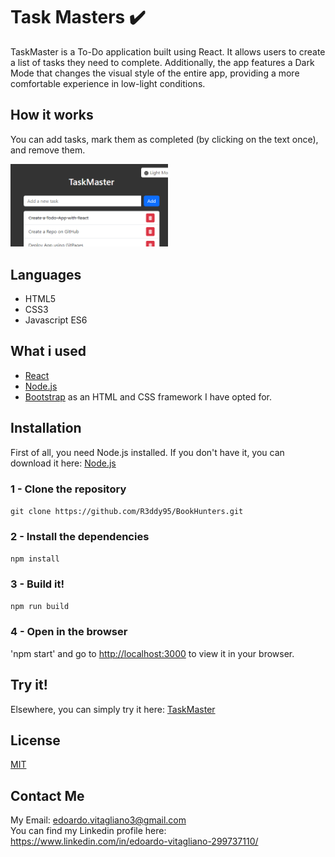 # Task Masters ✔️ 
TaskMaster is a To-Do application built using React. It allows users to create a list of tasks they need to complete. Additionally, the app features a Dark Mode that changes the visual style of the entire app, providing a more comfortable experience in low-light conditions.


## How it works
You can add tasks, mark them as completed (by clicking on the text once), and remove them.

<img src="src/TaskMaster.png" width="50%" height="50%">

## Languages
* HTML5
* CSS3
* Javascript ES6

## What i used
* [React](https://react.dev/)
* [Node.js](https://nodejs.org/it)
* [Bootstrap](https://getbootstrap.com/) as an HTML and CSS framework I have opted for.

## Installation
First of all, you need Node.js installed.
If you don't have it, you can download it here:
[Node.js](https://nodejs.org/it/download/)<br>

### 1 - Clone the repository
`git clone https://github.com/R3ddy95/BookHunters.git`
### 2 - Install the dependencies
`npm install`
### 3 - Build it!
`npm run build`

### 4 - Open in the browser
'npm start' and go to [http://localhost:3000](http://localhost:3000) to view it in your browser.


##  Try it!
Elsewhere, you can simply try it here:
[TaskMaster](https://taskmaster-f1c28.web.app/)

##  License
[MIT](https://choosealicense.com/licenses/mit/)

## Contact Me
My Email: edoardo.vitagliano3@gmail.com <br>
You can find my Linkedin profile here: https://www.linkedin.com/in/edoardo-vitagliano-299737110/
